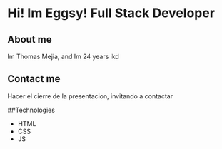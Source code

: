# Hi! Im Eggsy! Full Stack Developer

## About me

Im Thomas Mejia, and Im 24 years ikd

## Contact me 

Hacer el cierre de la presentacion, invitando a contactar

##Technologies

- HTML
- CSS
- JS